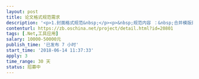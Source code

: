 ```yaml
---                
layout: post       
title: 论文格式规范需求           
description: '<p>1.封面格式规范&nbsp;</p><p>&nbsp;规范内容 ：&nbsp;合并模版封面</p><p>2.标题1，标题2，标题3格式规范</p><p>规范内容 ：字体，首行缩进，字体大小，字体颜色，字体是否加粗，行间距</p><p><span style="color: rgb(255, 0, 0);">注意：由于匹配规则问题，如果用户文档不规范，会导致一系列的问题 </span></p><p>&nbsp;3.目录规范&nbsp;</p><p>规范内容 ： 生成目录，插入位置为摘要下 对字体，首行缩进，字体大小，字体颜色，字体是否加粗，行间距</p><p>&nbsp;4.中英文摘要规范</p><p>规范内容 ：字体，首行缩进，字体大小，字体颜色，字体是否加粗，行间距</p><p>&nbsp;5.关键词标题，文字规范</p><p>规范内容 ：字体，首行缩进，字体大小，字体颜色，字体是否加粗，行间距</p><p>&nbsp;6.页眉页脚规范</p><p>&nbsp;规范内容 ：字体，字体大小，字体颜色，字体是否加粗，行间距，居中</p><p>&nbsp;7.正文规范规范</p><p>规范内容 ：字体，首行缩进，字体大小，字体颜色，字体是否加粗，行间距</p><p>&nbsp;8.页码规范</p><p>&nbsp;规范内容 ：页码按节排序 每节页码从1（或者接前一节）开始统一用阿拉伯数字&nbsp;(分节符识别及设置)</p><p>&nbsp;9.参考文献标题 文字规范</p><p>规范内容 ：字体，首行缩进，字体大小，字体颜色，字体是否加粗，行间距</p><p>&nbsp;10.按章节插入分节符&nbsp;</p><p>规范内容 ：按标题1分节</p><p>&nbsp;11.脚注尾注&nbsp;</p><p>规范内容 ：字体，首行缩进，字体大小，字体颜色，字体是否加粗，行间距</p><p>&nbsp;12 图表规范</p><p>&nbsp;规范内容 ：图片内容居中 表格内容居中，表格换页切断（注意悬浮图片）</p><p><span style="color: rgb(255, 0, 0);">&nbsp;</span>&nbsp;13 图表标题&nbsp;</p><p>&nbsp;规范内容 ：字体，首行缩进，字体大小，字体颜色，字体是否加粗，行间距</p><p>&nbsp;14. 公式规范</p><p>&nbsp;规范内容 ：字体，首行缩进，字体大小，字体颜色，字体是否加粗，行间距</p><p><span style="color: rgb(255, 0, 0);">注意：悬浮于文字问题处理&nbsp;</span></p><p>&nbsp;15.未规范成功的内容记录日志</p>'     
contenturl: https://zb.oschina.net/project/detail.html?id=20801      
tags: [.Net,工具应用]            
salary: 10000-50000元          
publish_time: '已发布 7 小时'         
start_time: '2018-06-14 11:37:33'           
apply: 3                   
time_range: 30 天              
status: 招募中                  
---                 
```

